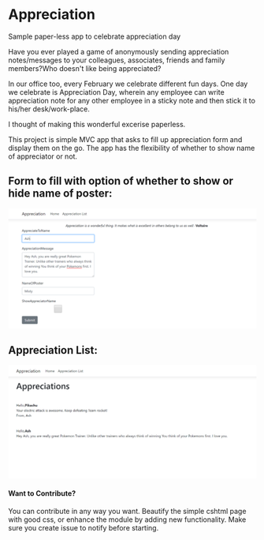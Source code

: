 # Appreciation
Sample paper-less app to celebrate appreciation day

Have you ever played a game of anonymously sending appreciation notes/messages to your colleagues, associates, friends and family members?Who doesn't like being appreciated?

In our office too, every February we celebrate different fun days. One day we celebrate is Appreciation Day, wherein any employee can write appreciation note for any other employee in a sticky note and then stick it to his/her desk/work-place.

I thought of making this wonderful excerise paperless.

This project is simple MVC app that asks to fill up appreciation form and display them on the go. The app has the flexibility of whether to show name of appreciator or not.



<h2>Form to fill with option of whether to show or hide name of poster:</h2>

![Form2](https://github.com/karandesai28/Appreciation/blob/master/img/Capture3.PNG)


<h2>Appreciation List:</h2>

![Appreciations](https://github.com/karandesai28/Appreciation/blob/master/img/Capture4.PNG)


<h4>Want to Contribute?</h4>
You can contribute in any way you want. Beautify the simple cshtml page with good css, or enhance the module by adding new functionality. Make sure you create issue to notify before starting.
